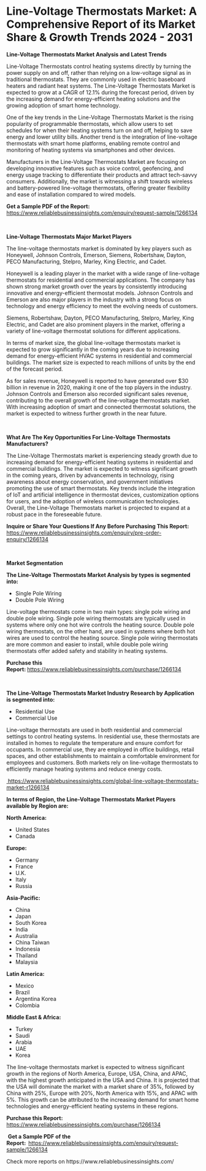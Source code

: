 <p><h1>Line-Voltage Thermostats Market: A Comprehensive Report of its Market Share & Growth Trends 2024 - 2031</h1></p><p><strong>Line-Voltage Thermostats Market Analysis and Latest Trends</strong></p>
<p><p>Line-Voltage Thermostats control heating systems directly by turning the power supply on and off, rather than relying on a low-voltage signal as in traditional thermostats. They are commonly used in electric baseboard heaters and radiant heat systems. The Line-Voltage Thermostats Market is expected to grow at a CAGR of 12.1% during the forecast period, driven by the increasing demand for energy-efficient heating solutions and the growing adoption of smart home technology.</p><p>One of the key trends in the Line-Voltage Thermostats Market is the rising popularity of programmable thermostats, which allow users to set schedules for when their heating systems turn on and off, helping to save energy and lower utility bills. Another trend is the integration of line-voltage thermostats with smart home platforms, enabling remote control and monitoring of heating systems via smartphones and other devices.</p><p>Manufacturers in the Line-Voltage Thermostats Market are focusing on developing innovative features such as voice control, geofencing, and energy usage tracking to differentiate their products and attract tech-savvy consumers. Additionally, the market is witnessing a shift towards wireless and battery-powered line-voltage thermostats, offering greater flexibility and ease of installation compared to wired models.</p></p>
<p><strong>Get a Sample PDF of the Report:&nbsp;</strong> <a href="https://www.reliablebusinessinsights.com/enquiry/request-sample/1266134">https://www.reliablebusinessinsights.com/enquiry/request-sample/1266134</a></p>
<p>&nbsp;</p>
<p><strong>Line-Voltage Thermostats Major Market Players</strong></p>
<p><p>The line-voltage thermostats market is dominated by key players such as Honeywell, Johnson Controls, Emerson, Siemens, Robertshaw, Dayton, PECO Manufacturing, Stelpro, Marley, King Electric, and Cadet. </p><p>Honeywell is a leading player in the market with a wide range of line-voltage thermostats for residential and commercial applications. The company has shown strong market growth over the years by consistently introducing innovative and energy-efficient thermostat models. Johnson Controls and Emerson are also major players in the industry with a strong focus on technology and energy efficiency to meet the evolving needs of customers.</p><p>Siemens, Robertshaw, Dayton, PECO Manufacturing, Stelpro, Marley, King Electric, and Cadet are also prominent players in the market, offering a variety of line-voltage thermostat solutions for different applications.</p><p>In terms of market size, the global line-voltage thermostats market is expected to grow significantly in the coming years due to increasing demand for energy-efficient HVAC systems in residential and commercial buildings. The market size is expected to reach millions of units by the end of the forecast period.</p><p>As for sales revenue, Honeywell is reported to have generated over $30 billion in revenue in 2020, making it one of the top players in the industry. Johnson Controls and Emerson also recorded significant sales revenue, contributing to the overall growth of the line-voltage thermostats market. With increasing adoption of smart and connected thermostat solutions, the market is expected to witness further growth in the near future.</p></p>
<p>&nbsp;</p>
<p><strong>What Are The Key Opportunities For Line-Voltage Thermostats Manufacturers?</strong></p>
<p><p>The Line-Voltage Thermostats market is experiencing steady growth due to increasing demand for energy-efficient heating systems in residential and commercial buildings. The market is expected to witness significant growth in the coming years, driven by advancements in technology, rising awareness about energy conservation, and government initiatives promoting the use of smart thermostats. Key trends include the integration of IoT and artificial intelligence in thermostat devices, customization options for users, and the adoption of wireless communication technologies. Overall, the Line-Voltage Thermostats market is projected to expand at a robust pace in the foreseeable future.</p></p>
<p><strong>Inquire or Share Your Questions If Any Before Purchasing This Report:</strong> <a href="https://www.reliablebusinessinsights.com/enquiry/pre-order-enquiry/1266134">https://www.reliablebusinessinsights.com/enquiry/pre-order-enquiry/1266134</a></p>
<p>&nbsp;</p>
<p><strong>Market Segmentation</strong></p>
<p><strong>The Line-Voltage Thermostats Market Analysis by types is segmented into:</strong></p>
<p><ul><li>Single Pole Wiring</li><li>Double Pole Wiring</li></ul></p>
<p><p>Line-voltage thermostats come in two main types: single pole wiring and double pole wiring. Single pole wiring thermostats are typically used in systems where only one hot wire controls the heating source. Double pole wiring thermostats, on the other hand, are used in systems where both hot wires are used to control the heating source. Single pole wiring thermostats are more common and easier to install, while double pole wiring thermostats offer added safety and stability in heating systems.</p></p>
<p><strong>Purchase this Report:&nbsp;</strong><a href="https://www.reliablebusinessinsights.com/purchase/1266134">https://www.reliablebusinessinsights.com/purchase/1266134</a></p>
<p>&nbsp;</p>
<p><strong>The Line-Voltage Thermostats Market Industry Research by Application is segmented into:</strong></p>
<p><ul><li>Residential Use</li><li>Commercial Use</li></ul></p>
<p><p>Line-voltage thermostats are used in both residential and commercial settings to control heating systems. In residential use, these thermostats are installed in homes to regulate the temperature and ensure comfort for occupants. In commercial use, they are employed in office buildings, retail spaces, and other establishments to maintain a comfortable environment for employees and customers. Both markets rely on line-voltage thermostats to efficiently manage heating systems and reduce energy costs.</p></p>
<p><a href="https://www.reliablebusinessinsights.com/global-line-voltage-thermostats-market-r1266134">&nbsp;https://www.reliablebusinessinsights.com/global-line-voltage-thermostats-market-r1266134</a></p>
<p><strong>In terms of Region, the Line-Voltage Thermostats Market Players available by Region are:</strong></p>
<p>
    <p> <strong> North America: </strong>
        <ul>
            <li>United States</li>
            <li>Canada</li>
        </ul>
        </p> 
    <p> <strong> Europe: </strong>
        <ul>
            <li>Germany</li>
            <li>France</li>
            <li>U.K.</li>
            <li>Italy</li>
            <li>Russia</li>
        </ul>
        </p> 
    <p> <strong> Asia-Pacific: </strong>
        <ul>
            <li>China</li>
            <li>Japan</li>
            <li>South Korea</li>
            <li>India</li>
            <li>Australia</li>
            <li>China Taiwan</li>
            <li>Indonesia</li>
            <li>Thailand</li>
            <li>Malaysia</li>
        </ul>
        </p> 
    <p> <strong> Latin America: </strong>
        <ul>
            <li>Mexico</li>
            <li>Brazil</li>
            <li>Argentina Korea</li>
            <li>Colombia</li>
        </ul>
        </p> 
    <p> <strong> Middle East & Africa: </strong>
        <ul>
            <li>Turkey</li>
            <li>Saudi</li>
            <li>Arabia</li>
            <li>UAE</li>
            <li>Korea</li>
        </ul>
    </p>
    </p>
<p><p>The line-voltage thermostats market is expected to witness significant growth in the regions of North America, Europe, USA, China, and APAC, with the highest growth anticipated in the USA and China. It is projected that the USA will dominate the market with a market share of 35%, followed by China with 25%, Europe with 20%, North America with 15%, and APAC with 5%. This growth can be attributed to the increasing demand for smart home technologies and energy-efficient heating systems in these regions.</p></p>
<p><strong>Purchase this Report: </strong><a href="https://www.reliablebusinessinsights.com/purchase/1266134">https://www.reliablebusinessinsights.com/purchase/1266134</a></p>
<p>&nbsp;<strong>Get a Sample PDF of the Report:&nbsp;&nbsp;</strong><a href="https://www.reliablebusinessinsights.com/enquiry/request-sample/1266134">https://www.reliablebusinessinsights.com/enquiry/request-sample/1266134</a></p>
<p><strong></strong></p>
<p>Check more reports on https://www.reliablebusinessinsights.com/</p>